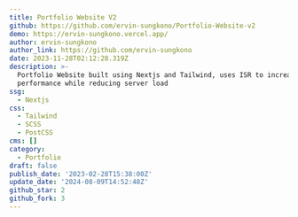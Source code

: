 ```yaml
---
title: Portfolio Website V2
github: https://github.com/ervin-sungkono/Portfolio-Website-v2
demo: https://ervin-sungkono.vercel.app/
author: ervin-sungkono
author_link: https://github.com/ervin-sungkono
date: 2023-11-28T02:12:28.319Z
description: >-
  Portfolio Website built using Nextjs and Tailwind, uses ISR to increase web
  performance while reducing server load
ssg:
  - Nextjs
css:
  - Tailwind
  - SCSS
  - PostCSS
cms: []
category:
  - Portfolio
draft: false
publish_date: '2023-02-28T15:38:00Z'
update_date: '2024-08-09T14:52:48Z'
github_star: 2
github_fork: 3
---
```

